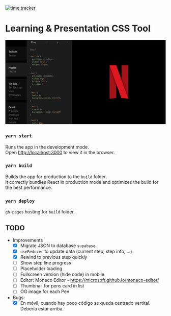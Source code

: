 [![time tracker](https://wakatime.com/badge/github/manumorante/css.learn.svg)](https://wakatime.com/badge/github/manumorante/css.learn)

# Learning & Presentation CSS Tool

![](public/csspen_og.png)


### `yarn start`

Runs the app in the development mode.<br />
Open [http://localhost:3000](http://localhost:3000) to view it in the browser.

### `yarn build`

Builds the app for production to the `build` folder.<br />
It correctly bundles React in production mode and optimizes the build for the best performance.

### `yarn deploy`

`gh-pages` hosting for `build` folder.

## TODO

- Improvements
  - [x] Migrate JSON to database `supabase`
  - [x] `useReducer` to update data (current step, step info, ...)
  - [x] Rewind to previous step quickly
  - [ ] Show step line progress
  - [ ] Placeholder loading
  - [ ] Fullscreen version (hide code) in mobile
  - [ ] Editor: Monaco Editor - https://microsoft.github.io/monaco-editor/
  - [ ] Thumbnail for pens card in list
  - [ ] OG image for each Pen
- Bugs:
  - [x] En móvil, cuando hay poco código se queda centrado vertital. Debería estar arriba.

